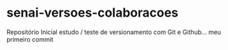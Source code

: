 # senai-versoes-colaboracoes
Repositório Inicial
estudo / teste de versionamento com Git e Github...
meu primeiro commit
